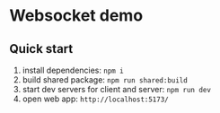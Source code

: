 # Websocket demo

## Quick start

1. install dependencies: `npm i`
2. build shared package: `npm run shared:build`
3. start dev servers for client and server: `npm run dev`
4. open web app: `http://localhost:5173/`
